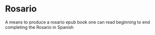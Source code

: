 # Rosario
A means to produce a rosario epub book one can read beginning to end completing the Rosario in Spanish
